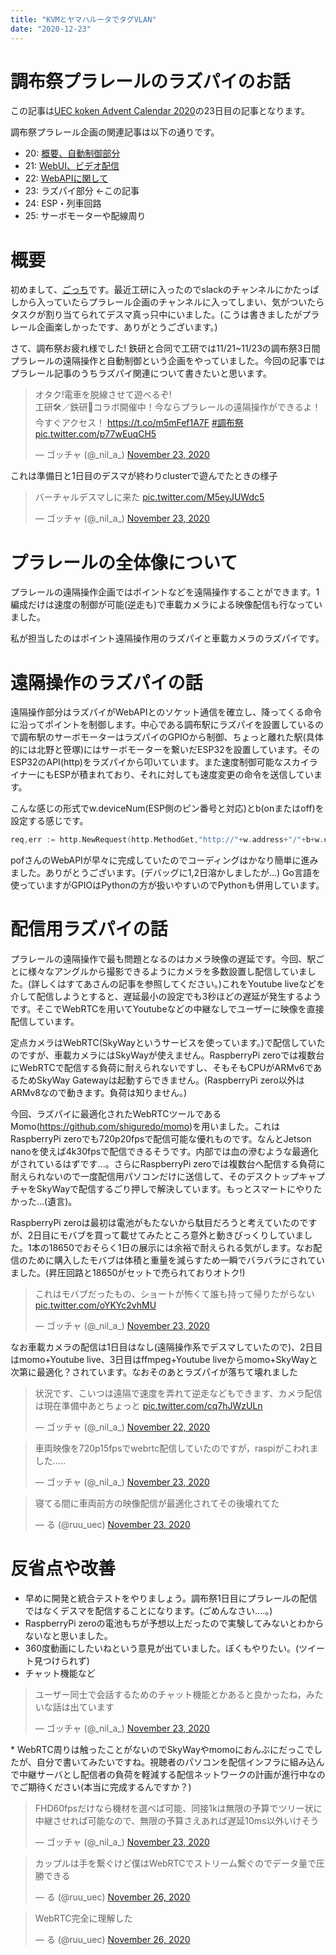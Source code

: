 ```yaml
---
title: "KVMとヤマハルータでタグVLAN"
date: "2020-12-23"
---
```


# 調布祭プラレールのラズパイのお話
この記事は[UEC koken Advent Calendar 2020](https://adventar.org/calendars/5692)の23日目の記事となります。

調布祭プラレール企画の関連記事は以下の通りです。

* 20: [概要、自動制御部分](https://qiita.com/takoyaki3/items/4a9984c4023ceae4791f)
* 21: [WebUI、ビデオ配信](https://stea.hatenablog.com/entry/2020/12/21/043801)
* 22: [WebAPIに関して](https://pfpfdev.hatenablog.com/entry/20201222/1608570444)
* 23: ラズパイ部分 ←この記事
* 24: ESP・列車回路
* 25: サーボモーターや配線周り

# 概要
初めまして、[ごっち](https://twitter.com/intent/user?user_id=3721840992)です。最近工研に入ったのでslackのチャンネルにかたっぱしから入っていたらプラレール企画のチャンネルに入ってしまい、気がついたらタスクが割り当てられてデスマ真っ只中にいました。(こうは書きましたがプラレール企画楽しかったです、ありがとうございます。)

さて、調布祭お疲れ様でした! 鉄研と合同で工研では11/21~11/23の調布祭3日間プラレールの遠隔操作と自動制御という企画をやっていました。今回の記事ではプラレール記事のうちラズパイ関連について書きたいと思います。

<blockquote class="twitter-tweet"><p lang="ja" dir="ltr">オタク!電車を脱線させて遊べるぞ!<br>工研🛠／鉄研🚎コラボ開催中！今ならプラレールの遠隔操作ができるよ！今すぐアクセス！ <a href="https://t.co/m5mFef1A7F">https://t.co/m5mFef1A7F</a> <a href="https://twitter.com/hashtag/%E8%AA%BF%E5%B8%83%E7%A5%AD?src=hash&amp;ref_src=twsrc%5Etfw">#調布祭</a> <a href="https://t.co/p77wEuqCH5">pic.twitter.com/p77wEuqCH5</a></p>&mdash; ゴッチャ (@_nil_a_) <a href="https://twitter.com/_nil_a_/status/1330719524610457601?ref_src=twsrc%5Etfw">November 23, 2020</a></blockquote> <script async src="https://platform.twitter.com/widgets.js" charset="utf-8"></script>

これは準備日と1日目のデスマが終わりclusterで遊んでたときの様子

<blockquote class="twitter-tweet"><p lang="ja" dir="ltr">バーチャルデスマしに来た <a href="https://t.co/M5eyJUWdc5">pic.twitter.com/M5eyJUWdc5</a></p>&mdash; ゴッチャ (@_nil_a_) <a href="https://twitter.com/_nil_a_/status/1330735630779760640?ref_src=twsrc%5Etfw">November 23, 2020</a></blockquote> <script async src="https://platform.twitter.com/widgets.js" charset="utf-8"></script>

# プラレールの全体像について
プラレールの遠隔操作企画ではポイントなどを遠隔操作することができます。1編成だけは速度の制御が可能(逆走も)で車載カメラによる映像配信も行なっていました。

私が担当したのはポイント遠隔操作用のラズパイと車載カメラのラズパイです。

# 遠隔操作のラズパイの話
遠隔操作部分はラズパイがWebAPIとのソケット通信を確立し、降ってくる命令に沿ってポイントを制御します。中心である調布駅にラズパイを設置しているので調布駅のサーボモーターはラズパイのGPIOから制御、ちょっと離れた駅(具体的には北野と笹塚)にはサーボモーターを繋いだESP32を設置しています。そのESP32のAPI(http)をラズパイから叩いています。また速度制御可能なスカイライナーにもESPが積まれており、それに対しても速度変更の命令を送信しています。

こんな感じの形式でw.deviceNum(ESP側のピン番号と対応)とb(onまたはoff)を設定する感じです。

```go
req,err := http.NewRequest(http.MethodGet,"http://"+w.address+"/"+b+w.deviceNum,nil)
```

pofさんのWebAPIが早々に完成していたのでコーディングはかなり簡単に進みました。ありがとうございます。(デバッグに1,2日溶かしましたが...) Go言語を使っていますがGPIOはPythonの方が扱いやすいのでPythonも併用しています。

# 配信用ラズパイの話
プラレールの遠隔操作で最も問題となるのはカメラ映像の遅延です。今回、駅ごとに様々なアングルから撮影できるようにカメラを多数設置し配信していました。(詳しくはすてあさんの記事を参照してください。)これをYoutube liveなどを介して配信しようとすると、遅延最小の設定でも3秒ほどの遅延が発生するようです。そこでWebRTCを用いてYoutubeなどの中継なしでユーザーに映像を直接配信しています。

定点カメラはWebRTC(SkyWayというサービスを使っています。)で配信していたのですが、車載カメラにはSkyWayが使えません。RaspberryPi zeroでは複数台にWebRTCで配信する負荷に耐えられないですし、そもそもCPUがARMv6であるためSkyWay Gatewayは起動すらできません。(RaspberryPi zero以外はARMv8なので動きます。負荷は知りません。)

今回、ラズパイに最適化されたWebRTCツールであるMomo(https://github.com/shiguredo/momo)を用いました。これはRaspberryPi zeroでも720p20fpsで配信可能な優れものです。なんとJetson nanoを使えば4k30fpsで配信できるそうです。内部では血の滲むような最適化がされているはずです...。さらにRaspberryPi zeroでは複数台へ配信する負荷に耐えられないので一度配信用パソコンだけに送信して、そのデスクトップキャプチャをSkyWayで配信するごり押しで解決しています。もっとスマートにやりたかった...(遺言)。

RaspberryPi zeroは最初は電池がもたないから駄目だろうと考えていたのですが、2日目にモバブを買って載せてみたところ意外と動きびっくりしていました。1本の18650でおそらく1日の展示には余裕で耐えられる気がします。なお配信のために購入したモバブは体積と重量を減らすため一瞬でバラバラにされていました。(昇圧回路と18650がセットで売られておりオトク!)

<blockquote class="twitter-tweet"><p lang="ja" dir="ltr">これはモバブだったもの、ショートが怖くて誰も持って帰りたがらない <a href="https://t.co/oYKYc2vhMU">pic.twitter.com/oYKYc2vhMU</a></p>&mdash; ゴッチャ (@_nil_a_) <a href="https://twitter.com/_nil_a_/status/1330790512719060994?ref_src=twsrc%5Etfw">November 23, 2020</a></blockquote> <script async src="https://platform.twitter.com/widgets.js" charset="utf-8"></script> 
なお車載カメラの配信は1日目はなし(遠隔操作系でデスマしていたので)、2日目はmomo+Youtube live、3日目はffmpeg+Youtube liveからmomo+SkyWayと次第に最適化？されています。なおそのあとラズパイが落ちて壊れました<br>
<blockquote class="twitter-tweet"><p lang="ja" dir="ltr">状況です、こいつは遠隔で速度を弄れて逆走などもできます、カメラ配信は現在準備中あとちょっと <a href="https://t.co/cq7hJWzULn">pic.twitter.com/cq7hJWzULn</a></p>&mdash; ゴッチャ (@_nil_a_) <a href="https://twitter.com/_nil_a_/status/1330362889262096386?ref_src=twsrc%5Etfw">November 22, 2020</a></blockquote> <script async src="https://platform.twitter.com/widgets.js" charset="utf-8"></script>
<blockquote class="twitter-tweet"><p lang="ja" dir="ltr">車両映像を720p15fpsでwebrtc配信していたのですが，raspiがこわれました.....</p>&mdash; ゴッチャ (@_nil_a_) <a href="https://twitter.com/_nil_a_/status/1330730748366602240?ref_src=twsrc%5Etfw">November 23, 2020</a></blockquote> <script async src="https://platform.twitter.com/widgets.js" charset="utf-8"></script> 
<blockquote class="twitter-tweet"><p lang="ja" dir="ltr">寝てる間に車両前方の映像配信が最適化されてその後壊れてた</p>&mdash; る (@ruu_uec) <a href="https://twitter.com/ruu_uec/status/1330730533639262210?ref_src=twsrc%5Etfw">November 23, 2020</a></blockquote> <script async src="https://platform.twitter.com/widgets.js" charset="utf-8"></script> 

# 反省点や改善

* 早めに開発と統合テストをやりましょう。調布祭1日目にプラレールの配信ではなくデスマを配信することになります。(ごめんなさい....。)
* RaspberryPi zeroの電池もちが予想以上だったので実験してみないとわからないなと思いました。
* 360度動画にしたいねという意見が出ていました。ぼくもやりたい。(ツイート見つけられず)
* チャット機能など

<blockquote class="twitter-tweet"><p lang="ja" dir="ltr">ユーザー同士で会話するためのチャット機能とかあると良かったね，みたいな話は出ています</p>&mdash; ゴッチャ (@_nil_a_) <a href="https://twitter.com/_nil_a_/status/1330762988492521474?ref_src=twsrc%5Etfw">November 23, 2020</a></blockquote> <script async src="https://platform.twitter.com/widgets.js" charset="utf-8"></script> 
* WebRTC周りは触ったことがないのでSkyWayやmomoにおんぶにだっこでしたが、自分で書いてみたいですね。視聴者のパソコンを配信インフラに組み込んで中継サーバとし配信者の負荷を軽減する配信ネットワークの計画が進行中なのでご期待ください(本当に完成するんですか？)
<blockquote class="twitter-tweet"><p lang="ja" dir="ltr">FHD60fpsだけなら機材を選べば可能、同接1kは無限の予算でツリー状に中継させれば可能なので、無限の予算さえあれば遅延10ms以外いけそう</p>&mdash; ゴッチャ (@_nil_a_) <a href="https://twitter.com/_nil_a_/status/1330857851095379969?ref_src=twsrc%5Etfw">November 23, 2020</a></blockquote> <script async src="https://platform.twitter.com/widgets.js" charset="utf-8"></script> 
<blockquote class="twitter-tweet"><p lang="ja" dir="ltr">カップルは手を繋ぐけど僕はWebRTCでストリーム繋ぐのでデータ量で圧勝できる</p>&mdash; る (@ruu_uec) <a href="https://twitter.com/ruu_uec/status/1331959289196417026?ref_src=twsrc%5Etfw">November 26, 2020</a></blockquote> <script async src="https://platform.twitter.com/widgets.js" charset="utf-8"></script> 
<blockquote class="twitter-tweet"><p lang="ja" dir="ltr">WebRTC完全に理解した</p>&mdash; る (@ruu_uec) <a href="https://twitter.com/ruu_uec/status/1331950806766034945?ref_src=twsrc%5Etfw">November 26, 2020</a></blockquote> <script async src="https://platform.twitter.com/widgets.js" charset="utf-8"></script> 
